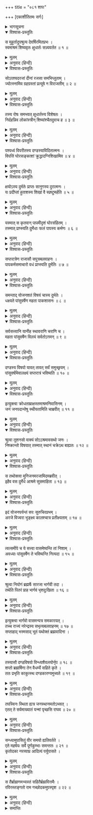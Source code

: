 +++
title = "०८१ शापः"

+++
[एकाशीतितमः सर्गः]



<details><summary>भागसूचना</summary>

81. शुक्रके शापसे सपरिवार राजा दण्ड और उनके राज्यका नाश
</details>

<details open><summary>विश्वास-प्रस्तुतिः</summary>

स मुहूर्तादुपश्रुत्य देवर्षिरमितप्रभः ।  
स्वमाश्रमं शिष्यवृतः क्षुधार्तः सन्न्यवर्तत ॥ १ ॥
</details>

<details><summary>मूलम्</summary>

स मुहूर्तादुपश्रुत्य देवर्षिरमितप्रभः ।  
स्वमाश्रमं शिष्यवृतः क्षुधार्तः सन्न्यवर्तत ॥ १ ॥
</details>

<details><summary>अनुवाद (हिन्दी)</summary>

दो घड़ी बाद किसी शिष्यके मुँहसे अरजाके ऊपर किये गये बलात्कारकी बात सुनकर अमित तेजस्वी महर्षि शुक्र भूखसे पीड़ित हो शिष्योंसे घिरे हुए अपने आश्रमको लौट आये ॥ १ ॥
</details>

<details open><summary>विश्वास-प्रस्तुतिः</summary>

सोऽपश्यदरजां दीनां रजसा समभिप्लुताम् ।  
ज्योत्स्नामिव ग्रहग्रस्तां प्रत्यूषे न विराजतीम् ॥ २ ॥
</details>

<details><summary>मूलम्</summary>

सोऽपश्यदरजां दीनां रजसा समभिप्लुताम् ।  
ज्योत्स्नामिव ग्रहग्रस्तां प्रत्यूषे न विराजतीम् ॥ २ ॥
</details>

<details><summary>अनुवाद (हिन्दी)</summary>

उन्होंने देखा, अरजा दुःखी होकर रो रही है । उसके शरीरमें धूल लिपटी हुई है तथा वह प्रातःकाल-राहुग्रस्त चन्द्रमाकी शोभाहीन चाँदनीके समान सुशोभित नहीं हो रही है ॥ २ ॥
</details>

<details open><summary>विश्वास-प्रस्तुतिः</summary>

तस्य रोषः समभवत् क्षुधार्तस्य विशेषतः ।  
निर्दहन्निव लोकांस्त्रीन् शिष्यांश्चैतदुवाच ह ॥ ३ ॥
</details>

<details><summary>मूलम्</summary>

तस्य रोषः समभवत् क्षुधार्तस्य विशेषतः ।  
निर्दहन्निव लोकांस्त्रीन् शिष्यांश्चैतदुवाच ह ॥ ३ ॥
</details>

<details><summary>अनुवाद (हिन्दी)</summary>

यह देख विशेषतः भूखसे पीड़ित होनेके कारण देवर्षि शुक्रका रोष बढ़ गया और वे तीनों लोकोंको दग्ध-से करते हुए अपने शिष्योंसे इस प्रकार बोले— ॥ ३ ॥
</details>

<details open><summary>विश्वास-प्रस्तुतिः</summary>

पश्यध्वं विपरीतस्य दण्डस्याविदितात्मनः ।  
विपत्तिं घोरसङ्काशां क्रुद्धादग्निशिखामिव ॥ ४ ॥
</details>

<details><summary>मूलम्</summary>

पश्यध्वं विपरीतस्य दण्डस्याविदितात्मनः ।  
विपत्तिं घोरसङ्काशां क्रुद्धादग्निशिखामिव ॥ ४ ॥
</details>

<details><summary>अनुवाद (हिन्दी)</summary>

‘देखो, शास्त्रविपरीत आचरण करनेवाले अज्ञानी राजा दण्डको कुपित हुए मेरी ओरसे अग्नि-शिखाके समान कैसे घोर विपत्ति प्राप्त होती है ॥ ४ ॥
</details>

<details open><summary>विश्वास-प्रस्तुतिः</summary>

क्षयोऽस्य दुर्मतेः प्राप्तः सानुगस्य दुरात्मनः ।  
यः प्रदीप्तां हुताशस्य शिखां वै स्प्रष्टुमर्हति ॥ ५ ॥
</details>

<details><summary>मूलम्</summary>

क्षयोऽस्य दुर्मतेः प्राप्तः सानुगस्य दुरात्मनः ।  
यः प्रदीप्तां हुताशस्य शिखां वै स्प्रष्टुमर्हति ॥ ५ ॥
</details>

<details><summary>अनुवाद (हिन्दी)</summary>

‘सेवकोंसहित इस दुर्बुद्धि एवं दुरात्मा राजाके विनाशका समय आ गया है, जो प्रज्वलित आगकी दहकती हुई ज्वालाको गले लगाना चाहता है ॥ ५ ॥
</details>

<details open><summary>विश्वास-प्रस्तुतिः</summary>

यस्मात् स कृतवान् पापमीदृशं घोरसंहितम् ।  
तस्मात् प्राप्स्यति दुर्मेधाः फलं पापस्य कर्मणः ॥ ६ ॥
</details>

<details><summary>मूलम्</summary>

यस्मात् स कृतवान् पापमीदृशं घोरसंहितम् ।  
तस्मात् प्राप्स्यति दुर्मेधाः फलं पापस्य कर्मणः ॥ ६ ॥
</details>

<details><summary>अनुवाद (हिन्दी)</summary>

‘उस दुर्बुद्धिने जब ऐसा घोर पाप किया है, तब इसे उस पापकर्मका फल अवश्य प्राप्त होगा ॥ ६ ॥
</details>

<details open><summary>विश्वास-प्रस्तुतिः</summary>

सप्तरात्रेण राजासौ सपुत्रबलवाहनः ।  
पापकर्मसमाचारो वधं प्राप्स्यति दुर्मतिः ॥ ७ ॥
</details>

<details><summary>मूलम्</summary>

सप्तरात्रेण राजासौ सपुत्रबलवाहनः ।  
पापकर्मसमाचारो वधं प्राप्स्यति दुर्मतिः ॥ ७ ॥
</details>

<details><summary>अनुवाद (हिन्दी)</summary>

‘पापकर्मका आचरण करनेवाला वह दुर्बुद्धि नरेश सात रातके भीतर ही पुत्र, सेना और सवारियोंसहित नष्ट हो जायगा ॥ ७ ॥
</details>

<details open><summary>विश्वास-प्रस्तुतिः</summary>

समन्ताद् योजनशतं विषयं चास्य दुर्मतेः ।  
धक्ष्यते पांसुवर्षेण महता पाकशासनः ॥ ८ ॥
</details>

<details><summary>मूलम्</summary>

समन्ताद् योजनशतं विषयं चास्य दुर्मतेः ।  
धक्ष्यते पांसुवर्षेण महता पाकशासनः ॥ ८ ॥
</details>

<details><summary>अनुवाद (हिन्दी)</summary>

‘खोटे विचारवाले इस राजाके राज्यको जो सब ओरसे सौ योजन लम्बा-चौड़ा है, देवराज इन्द्र, भारी धूलकी वर्षा करके नष्ट कर देंगे ॥ ८ ॥
</details>

<details open><summary>विश्वास-प्रस्तुतिः</summary>

सर्वसत्त्वानि यानीह स्थावराणि चराणि च ।  
महता पांसुवर्षेण विलयं सर्वतोऽगमन् ॥ ९ ॥
</details>

<details><summary>मूलम्</summary>

सर्वसत्त्वानि यानीह स्थावराणि चराणि च ।  
महता पांसुवर्षेण विलयं सर्वतोऽगमन् ॥ ९ ॥
</details>

<details><summary>अनुवाद (हिन्दी)</summary>

‘यहाँ जो सब प्रकारके स्थावर-जङ्गम जीव निवास करते हैं, इस धूलकी भारी वर्षासे सब ओर विलीन हो जायँगे ॥ ९ ॥
</details>

<details open><summary>विश्वास-प्रस्तुतिः</summary>

दण्डस्य विषयो यावत् तावत् सर्वं समुच्छ्रयम् ।  
पांसुवर्षमिवालक्ष्यं सप्तरात्रं भविष्यति ॥ १० ॥
</details>

<details><summary>मूलम्</summary>

दण्डस्य विषयो यावत् तावत् सर्वं समुच्छ्रयम् ।  
पांसुवर्षमिवालक्ष्यं सप्तरात्रं भविष्यति ॥ १० ॥
</details>

<details><summary>अनुवाद (हिन्दी)</summary>

‘जहाँतक दण्डका राज्य है, वहाँतकके समस्त चराचर प्राणी सात राततक केवल धूलिकी वर्षा पाकर अदृश्य हो जायँगे’ ॥ १० ॥
</details>

<details open><summary>विश्वास-प्रस्तुतिः</summary>

इत्युक्त्वा क्रोधताम्राक्षस्तमाश्रमनिवासिनम् ।  
जनं जनपदान्तेषु स्थीयतामिति चाब्रवीत् ॥ ११ ॥
</details>

<details><summary>मूलम्</summary>

इत्युक्त्वा क्रोधताम्राक्षस्तमाश्रमनिवासिनम् ।  
जनं जनपदान्तेषु स्थीयतामिति चाब्रवीत् ॥ ११ ॥
</details>

<details><summary>अनुवाद (हिन्दी)</summary>

ऐसा कहकर क्रोधसे लाल आँखें किये शुक्रने उस आश्रममें निवास करनेवाले लोगोंसे कहा—‘दण्डके राज्यकी सीमाके अन्तमें जो देश हैं, उनमें जाकर निवास करो’ ॥ ११ ॥
</details>

<details open><summary>विश्वास-प्रस्तुतिः</summary>

श्रुत्वा तूशनसो वाक्यं सोऽऽश्रमावसथो जनः ।  
निष्क्रान्तो विषयात् तस्मात् स्थानं चक्रेऽथ बाह्यतः ॥ १२ ॥
</details>

<details><summary>मूलम्</summary>

श्रुत्वा तूशनसो वाक्यं सोऽऽश्रमावसथो जनः ।  
निष्क्रान्तो विषयात् तस्मात् स्थानं चक्रेऽथ बाह्यतः ॥ १२ ॥
</details>

<details><summary>अनुवाद (हिन्दी)</summary>

शुक्राचार्यकी यह बात सुनकर आश्रमवासी मनुष्य उस राज्यसे निकल गये और सीमासे बाहर जाकर निवास करने लगे ॥ १२ ॥
</details>

<details open><summary>विश्वास-प्रस्तुतिः</summary>

स तथोक्त्वा मुनिजनमरजामिदमब्रवीत् ।  
इहैव वस दुर्मेधे आश्रमे सुसमाहिता ॥ १३ ॥
</details>

<details><summary>मूलम्</summary>

स तथोक्त्वा मुनिजनमरजामिदमब्रवीत् ।  
इहैव वस दुर्मेधे आश्रमे सुसमाहिता ॥ १३ ॥
</details>

<details><summary>अनुवाद (हिन्दी)</summary>

आश्रमवासी मुनियोंसे ऐसी बात कहकर शुक्रने अरजासे कहा—‘खोटी बुद्धिवाली लड़की! तू यहीं इस आश्रममें मनको परमात्माके ध्यानमें एकाग्र करके रह ॥ १३ ॥
</details>

<details open><summary>विश्वास-प्रस्तुतिः</summary>

इदं योजनपर्यन्तं सरः सुरुचिरप्रभम् ।  
अरजे विज्वरा भुङ्क्ष्व कालश्चात्र प्रतीक्ष्यताम् ॥ १४ ॥
</details>

<details><summary>मूलम्</summary>

इदं योजनपर्यन्तं सरः सुरुचिरप्रभम् ।  
अरजे विज्वरा भुङ्क्ष्व कालश्चात्र प्रतीक्ष्यताम् ॥ १४ ॥
</details>

<details><summary>अनुवाद (हिन्दी)</summary>

‘अरजे! यह जो एक योजन फैला हुआ सुन्दर तालाब है, इसका तू निश्चिन्त होकर उपभोग कर और अपने अपराधकी निवृत्तिके लिये यहाँ समयकी प्रतीक्षा करती रह ॥ १४ ॥
</details>

<details open><summary>विश्वास-प्रस्तुतिः</summary>

त्वत्समीपे च ये सत्त्वा वासमेष्यन्ति तां निशाम् ।  
अवध्याः पांसुवर्षेण ते भविष्यन्ति नित्यदा ॥ १५ ॥
</details>

<details><summary>मूलम्</summary>

त्वत्समीपे च ये सत्त्वा वासमेष्यन्ति तां निशाम् ।  
अवध्याः पांसुवर्षेण ते भविष्यन्ति नित्यदा ॥ १५ ॥
</details>

<details><summary>अनुवाद (हिन्दी)</summary>

‘जो जीव उन रात्रियोंमें तुम्हारे समीप रहेंगे, वे कभी भी धूलकी वर्षासे मारे नहीं जायँगे—सदा बने रहेंगे’ ॥
</details>

<details open><summary>विश्वास-प्रस्तुतिः</summary>

श्रुत्वा नियोगं ब्रह्मर्षेः सारजा भार्गवी तदा ।  
तथेति पितरं प्राह भार्गवं भृशदुःखिता ॥ १६ ॥
</details>

<details><summary>मूलम्</summary>

श्रुत्वा नियोगं ब्रह्मर्षेः सारजा भार्गवी तदा ।  
तथेति पितरं प्राह भार्गवं भृशदुःखिता ॥ १६ ॥
</details>

<details><summary>अनुवाद (हिन्दी)</summary>

ब्रह्मर्षिका यह आदेश सुनकर वह भृगुकन्या अरजा अत्यन्त दुःखित होनेपर भी अपने पिता भार्गवसे बोली—‘बहुत अच्छा’ ॥ १६ ॥
</details>

<details open><summary>विश्वास-प्रस्तुतिः</summary>

इत्युक्त्वा भार्गवो वासमन्यत्र समकारयत् ।  
तच्च राज्यं नरेन्द्रस्य सभृत्यबलवाहनम् ॥ १७ ॥  
सप्ताहाद् भस्मसाद् भूतं यथोक्तं ब्रह्मवादिना ।
</details>

<details><summary>मूलम्</summary>

इत्युक्त्वा भार्गवो वासमन्यत्र समकारयत् ।  
तच्च राज्यं नरेन्द्रस्य सभृत्यबलवाहनम् ॥ १७ ॥  
सप्ताहाद् भस्मसाद् भूतं यथोक्तं ब्रह्मवादिना ।
</details>

<details><summary>अनुवाद (हिन्दी)</summary>

ऐसा कहकर शुक्रने दूसरे राज्यमें जाकर निवास किया तथा उन ब्रह्मवादीके कथनानुसार राजा दण्डका वह राज्य सेवक, सेना और सवारियोंसहित सात-दिनमें भस्म हो गया ॥ १७ १/२ ॥
</details>

<details open><summary>विश्वास-प्रस्तुतिः</summary>

तस्यासौ दण्डविषयो विन्ध्यशैवलयोर्नृप ॥ १८ ॥  
शप्तो ब्रह्मर्षिणा तेन वैधर्म्ये सहिते कृते ।  
ततः प्रभृति काकुत्स्थ दण्डकारण्यमुच्यते ॥ १९ ॥
</details>

<details><summary>मूलम्</summary>

तस्यासौ दण्डविषयो विन्ध्यशैवलयोर्नृप ॥ १८ ॥  
शप्तो ब्रह्मर्षिणा तेन वैधर्म्ये सहिते कृते ।  
ततः प्रभृति काकुत्स्थ दण्डकारण्यमुच्यते ॥ १९ ॥
</details>

<details><summary>अनुवाद (हिन्दी)</summary>

नरेश्वर! विन्ध्य और शैवलगिरिके मध्यभागमें दण्डका राज्य था । काकुत्स्थ! धर्मयुग कृतयुगमें धर्मविरुद्ध आचरण करनेपर उन ब्रह्मर्षिने राजा और उनके देशको शाप दे दिया । तभीसे वह भूभाग दण्डकारण्य कहलाता है ॥ १८-१९ ॥
</details>

<details open><summary>विश्वास-प्रस्तुतिः</summary>

तपस्विनः स्थिता ह्यत्र जनस्थानमतोऽभवत् ।  
एतत् ते सर्वमाख्यातं यन्मां पृच्छसि राघव ॥ २० ॥
</details>

<details><summary>मूलम्</summary>

तपस्विनः स्थिता ह्यत्र जनस्थानमतोऽभवत् ।  
एतत् ते सर्वमाख्यातं यन्मां पृच्छसि राघव ॥ २० ॥
</details>

<details><summary>अनुवाद (हिन्दी)</summary>

इस स्थानपर तपस्वीलोग आकर बस गये; इसलिये इसका नाम जनस्थान हो गया । रघुनन्दन! आपने जिसके विषयमें मुझसे पूछा था, यह सब मैंने कह सुनाया ॥ २० ॥
</details>

<details open><summary>विश्वास-प्रस्तुतिः</summary>

सन्ध्यामुपासितुं वीर समयो ह्यतिवर्तते ।  
एते महर्षयः सर्वे पूर्णकुम्भाः समन्ततः ॥ २१ ॥  
कृतोदका नरव्याघ्र आदित्यं पर्युपासते ।
</details>

<details><summary>मूलम्</summary>

सन्ध्यामुपासितुं वीर समयो ह्यतिवर्तते ।  
एते महर्षयः सर्वे पूर्णकुम्भाः समन्ततः ॥ २१ ॥  
कृतोदका नरव्याघ्र आदित्यं पर्युपासते ।
</details>

<details><summary>अनुवाद (हिन्दी)</summary>

वीर! अब संध्योपासनाका समय बीता जा रहा है । पुरुषसिंह! सब ओरसे ये सब महर्षि स्नान कर चुकनेके बाद भरे हुए घड़े लेकर सूर्यदेवकी उपासना कर रहे हैं ॥ २१ १/२ ॥
</details>

<details open><summary>विश्वास-प्रस्तुतिः</summary>

स तैर्ब्राह्मणमभ्यस्तं सहितैर्ब्रह्मवित्तमैः ।  
रविरस्तङ्गतो राम गच्छोदकमुपस्पृश ॥ २२ ॥
</details>

<details><summary>मूलम्</summary>

स तैर्ब्राह्मणमभ्यस्तं सहितैर्ब्रह्मवित्तमैः ।  
रविरस्तङ्गतो राम गच्छोदकमुपस्पृश ॥ २२ ॥
</details>

<details><summary>अनुवाद (हिन्दी)</summary>

श्रीराम! वे सूर्य वहाँ एकत्र हुए उन उत्तम ब्रह्मवेत्ताओंद्वारा पढ़े गये ब्राह्मणमन्त्रोंको सुनकर और उसी रूपमें पूजा पाकर अस्ताचलको चले गये । अब आप भी जायँ और आचमन एवं स्नान आदि करें ॥ २२ ॥
</details>

<details><summary>समाप्तिः</summary>

इत्यार्षे श्रीमद्रामायणे वाल्मीकीये आदिकाव्ये उत्तरकाण्डे एकाशीतितमः सर्गः ॥ ८१ ॥  
इस प्रकार श्रीवाल्मीकिनिर्मित आर्षरामायण आदिकाव्यके उत्तरकाण्डमें इक्यासीवाँ सर्ग पूरा हुआ ॥ ८१ ॥
</details>


